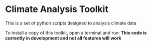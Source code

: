 # Climate Analysis Toolkit

This is a set of python scripts designed to analysis climate data

To install a copy of this toolkit, open a terminal and run:
**This code is currently in development and not all features will work**
